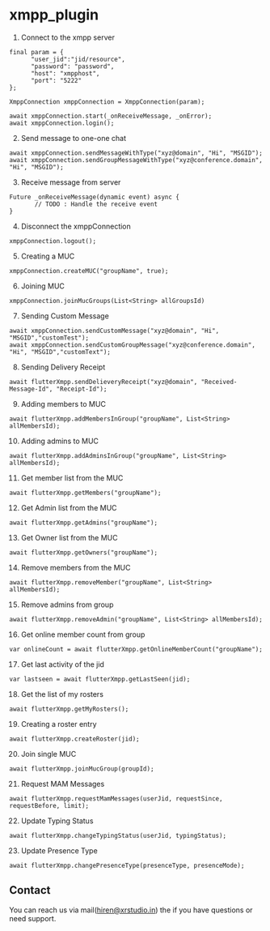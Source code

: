 # xmpp_plugin

1. Connect to the xmpp server

```
final param = {
      "user_jid":"jid/resource",
      "password": "password",
      "host": "xmpphost",
      "port": "5222"
};

XmppConnection xmppConnection = XmppConnection(param);

await xmppConnection.start(_onReceiveMessage, _onError);
await xmppConnection.login();

```

2. Send message to one-one chat

```
await xmppConnection.sendMessageWithType("xyz@domain", "Hi", "MSGID");
await xmppConnection.sendGroupMessageWithType("xyz@conference.domain", "Hi", "MSGID");
```

3. Receive message from server

```
Future _onReceiveMessage(dynamic event) async {
       // TODO : Handle the receive event
}
```

4. Disconnect the xmppConnection

```
xmppConnection.logout();
```

5. Creating a MUC

```
xmppConnection.createMUC("groupName", true);
```

6. Joining  MUC

```
xmppConnection.joinMucGroups(List<String> allGroupsId)

```

7. Sending Custom Message

```
await xmppConnection.sendCustomMessage("xyz@domain", "Hi", "MSGID","customTest");
await xmppConnection.sendCustomGroupMessage("xyz@conference.domain", "Hi", "MSGID","customText");

```

8. Sending Delivery Receipt

```
await flutterXmpp.sendDelieveryReceipt("xyz@domain", "Received-Message-Id", "Receipt-Id");
```

9. Adding members to MUC

```
await flutterXmpp.addMembersInGroup("groupName", List<String> allMembersId);
```

10. Adding admins to MUC

```
await flutterXmpp.addAdminsInGroup("groupName", List<String> allMembersId);
```

11. Get member list from the MUC

```
await flutterXmpp.getMembers("groupName");
```

12. Get Admin list from the MUC 

```
await flutterXmpp.getAdmins("groupName");
```

13. Get Owner list from the MUC

```
await flutterXmpp.getOwners("groupName");
```

14. Remove members from the MUC

```
await flutterXmpp.removeMember("groupName", List<String> allMembersId);
```

15. Remove admins from group

```
await flutterXmpp.removeAdmin("groupName", List<String> allMembersId);
```

16. Get online member count from group

```
var onlineCount = await flutterXmpp.getOnlineMemberCount("groupName");
```

17. Get last activity of the jid

```
var lastseen = await flutterXmpp.getLastSeen(jid);
```

18. Get the list of my rosters

```
await flutterXmpp.getMyRosters();
```

19. Creating a roster entry

```
await flutterXmpp.createRoster(jid);
```

20. Join single MUC

```
await flutterXmpp.joinMucGroup(groupId);
```

21. Request MAM Messages

```
await flutterXmpp.requestMamMessages(userJid, requestSince, requestBefore, limit);
```

22. Update Typing Status

```
await flutterXmpp.changeTypingStatus(userJid, typingStatus);
```

23. Update Presence Type

```
await flutterXmpp.changePresenceType(presenceType, presenceMode);
```


Contact
-------
 
You can reach us via mail(hiren@xrstudio.in) the if you have questions or need support.
